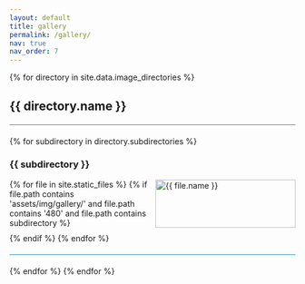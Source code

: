 ```yaml
---
layout: default
title: gallery
permalink: /gallery/
nav: true
nav_order: 7
---
```

<!-- Had to be here to work on github pages -->
<style>

.image-grid {
  display: grid;
  grid-template-columns: repeat(auto-fill, minmax(200px, 1fr));
  grid-gap: 10px;
}

.image-grid img {
  width: 100%;
  height: auto;
}

.gallery hr {
  margin: 20px 0;
  height: 1px;
  background-color: #2591B3;
}

</style>

<div class="gallery">
{% for directory in site.data.image_directories %}
<h2>{{ directory.name }}</h2>
<hr>
{% for subdirectory in directory.subdirectories %}
<h3>{{ subdirectory }}</h3>
<div class="image-grid">
{% for file in site.static_files %}
{% if file.path contains 'assets/img/gallery/' and file.path contains '480' and file.path contains subdirectory %}
<a href="{{ file.path | replace: '480', '1400' }}">
<img src="{{ file.path }}" alt="{{ file.name }}" />
</a>
{% endif %}
{% endfor %}
</div><hr>
{% endfor %}
{% endfor %}
</div>
